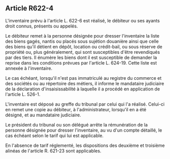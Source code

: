 Article R622-4
----
L'inventaire prévu à l'article L. 622-6 est réalisé, le débiteur ou ses ayants
droit connus, présents ou appelés.

Le débiteur remet à la personne désignée pour dresser l'inventaire la liste des
biens gagés, nantis ou placés sous sujétion douanière ainsi que celle des biens
qu'il détient en dépôt, location ou crédit-bail, ou sous réserve de propriété
ou, plus généralement, qui sont susceptibles d'être revendiqués par des tiers.
Il énumère les biens dont il est susceptible de demander la reprise dans les
conditions prévues par l'article L. 624-19. Cette liste est annexée à
l'inventaire.

Le cas échéant, lorsqu'il n'est pas immatriculé au registre du commerce et des
sociétés ou au répertoire des métiers, il informe le mandataire judiciaire de la
déclaration d'insaisissabilité à laquelle il a procédé en application de
l'article L. 526-1.

L'inventaire est déposé au greffe du tribunal par celui qui l'a réalisé.
Celui-ci en remet une copie au débiteur, à l'administrateur, lorsqu'il en a été
désigné, et au mandataire judiciaire.

Le président du tribunal ou son délégué arrête la rémunération de la personne
désignée pour dresser l'inventaire, au vu d'un compte détaillé, le cas échéant
selon le tarif qui lui est applicable.

En l'absence de tarif réglementé, les dispositions des deuxième et troisième
alinéas de l'article R. 621-23 sont applicables.
